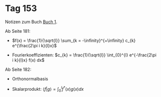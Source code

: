 # Tag 153

Notizen zum Buch [Buch 1](../Buch1.md).

Ab Seite 181:
* $f(x) = \frac{1}{\sqrt{l}} \sum_{k = -\infinity}^{+\infinity} c_{k} e^{\frac{2\pi i k}{l}x}$

* Fourierkoeffizienten: $c_{k} = \frac{1}{\sqrt{l}} \int_{0}^{l} e^{-\frac{2\pi i k}{l}x} f(x) dx$

Ab Seite 182:
* Orthonormalbasis

* Skalarprodukt: $\langle f | g \rangle = \int_{0}^{l} f^*(x) g(x) dx$
